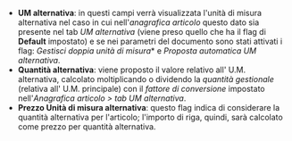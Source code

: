 - **UM alternativa**: in questi campi verrà visualizzata l'unità di misura alternativa nel caso in cui nell'*anagrafica articolo* questo dato sia presente nel tab *UM alternativa* (viene preso quello che ha il flag di **Default** impostato) e se nei parametri del documento sono stati attivati i flag: *Gestisci doppia unità di misura** e *Proposta automatica UM alternativa*.
- **Quantità alternativa**: viene proposto il valore relativo all' U.M. alternativa, calcolato moltiplicando o dividendo la *quantità gestionale* (relativa all' U.M. principale) con il *fattore di conversione* impostato nell'*Anagrafica articolo > tab UM alternativa*. 
- **Prezzo Unità di misura alternativa**: questo flag indica di considerare la quantità alternativa per l'articolo; l'importo di riga, quindi, sarà calcolato come prezzo per quantità alternativa.    